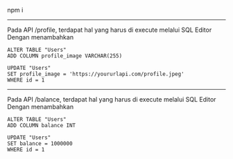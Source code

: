 npm i

***
Pada API /profile, terdapat hal yang harus di execute melalui SQL Editor
Dengan menambahkan 
```
ALTER TABLE "Users" 
ADD COLUMN profile_image VARCHAR(255)
```
```
UPDATE "Users" 
SET profile_image = 'https://yoururlapi.com/profile.jpeg'
WHERE id = 1
```

***
Pada API /balance, terdapat hal yang harus di execute melalui SQL Editor
Dengan menambahkan
```
ALTER TABLE "Users" 
ADD COLUMN balance INT
```
```
UPDATE "Users"
SET balance = 1000000
WHERE id = 1
```